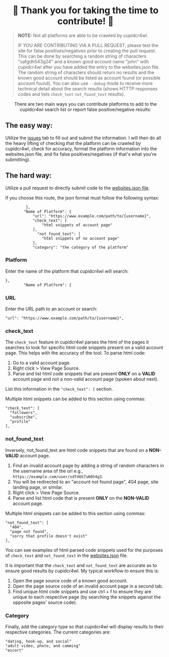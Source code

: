<div align="center">
  
# 🌟 Thank you for taking the time to contribute! 🌟

</div>

>**NOTE:** Not all platforms are able to be crawled by cupidcr4wl.
>
>IF YOU ARE CONTRIBUTING VIA A PULL REQUEST, please test the site for false positives/negatives prior to creating the pull request. This can be done by searching a random string of characters "safgdh543g24" and a known good account name "john" with cupidcr4wl after you have added the entry to the websites.json file. The random string of characters should return no results and the known good account should be listed as account found (or possible account found). You can also use ```--debug``` mode to receive more technical detail about the search results (shows HTTTP responses codes and lists ```check_text``` ```not_found_text``` results).

<div align="center">
  
There are two main ways you can contribute platforms to add to the cupidcr4wl search list or report false positive/negative results:
</div>
  
## The easy way:
Utilize the [issues](https://github.com/OSINTI4L/cupidcr4wl/issues) tab to fill out and submit the information. I will then do all the heavy lifting of checking that the platform can be crawled by cupidcr4wl, check for accuracy, format the platform information into the websites.json file, and fix false positives/negatives (if that's what you're submitting).

## The hard way:
Utilize a pull request to directly submit code to the [websites.json file](https://github.com/OSINTI4L/cupidcr4wl/blob/main/websites.json).

If you choose this route, the json format must follow the following syntax:

```
         },
        "Name of Platform": {
            "url": "https://www.example.com/path/to/{username}",
            "check_text": [
                "html snippets of account page"
            ],
              "not_found_text": [
                "html snippets of no account page"
            ],
            "category": "the category of the platform"
```

### Platform
Enter the name of the platform that cupidcr4wl will search:
```
},
        "Name of Platform": {
```

### URL
Enter the URL path to an account or search:

```"url": "https://www.example.com/path/to/{username}",```

### check_text
The ```check_text``` feature in cupidcr4wl parses the html of the pages it searches to look for specific html code snippets present on a valid account page. This helps with the accuracy of the tool. To parse html code:
1. Go to a valid account page.
2. Right click > View Page Source.
3. Parse and list html code snippets that are present **ONLY** on a **VALID** account page and not a non-valid account page (spoken about next).

List this information in the ```"check_text": [``` section.

Multiple html snippets can be added to this section using commas:

```
"check_text": [
  "followers",
  "subscribe",
  "profile"
],
```

### not_found_text
Inversely, not_found_text are html code snippets that are found on a **NON-VALID** account page.
1. Find an invalid account page by adding a string of random characters in the username area of the url e.g., ```https://example.com/user/sdf4657u66h4g3```.
2. You will be redirected to an "account not found page", 404 page, site landing page, or similar.
3. Right click > View Page Source.
4. Parse and list html code that is present **ONLY** on the **NON-VALID** account page.

Multiple html snippets can be added to this section using commas:
```
"not_found_text": [
  "404",
  "page not found",
  "sorry that profile doesn't exist"
],
```

You can see examples of html parsed code snippets used for the purposes of ```check_text``` and ```not_found_text``` in the [websites.json](https://github.com/OSINTI4L/cupidcr4wl/blob/main/websites.json) file.

It is important that the ```check_text``` and ```not_found_text``` are accurate as to ensure good results by cupidcr4wl. My typical workflow to ensure this is:
1. Open the page source code of a known good account.
2. Open the page source code of an invalid account page in a second tab.
3. Find unique html code snippets and use ctrl + f to ensure they are unique to each respective page (by searching the snippets against the opposite pages' source code).

### Category
Finally, add the category type so that cupidcr4wl will display results to their respective categories.
The current categories are:
```
"dating, hook-up, and social"
"adult video, photo, and camming"
"escort"
```
